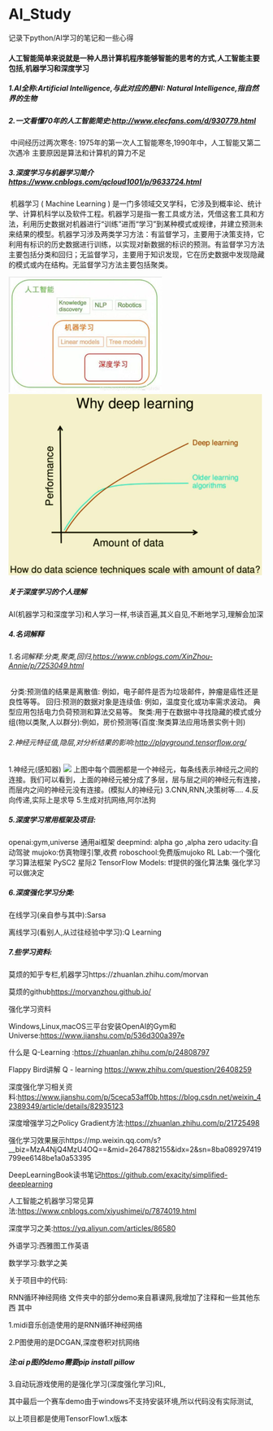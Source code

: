 # AI_Study
记录下python/AI学习的笔记和一些心得

#### 人工智能简单来说就是一种人昂计算机程序能够智能的思考的方式,人工智能主要包括,机器学习和深度学习

##### 1.AI全称:Artificial Intelligence,与此对应的是NI: Natural Intelligence,指自然界的生物

##### 2.一文看懂70年的人工智能简史:<http://www.elecfans.com/d/930779.html>

​    中间经历过两次寒冬: 1975年的第一次人工智能寒冬,1990年中，人工智能又第二次遇冷
​    主要原因是算法和计算机的算力不足

##### 3.深度学习与机器学习简介<https://www.cnblogs.com/qcloud1001/p/9633724.html>

​    机器学习 ( Machine Learning ) 是一门多领域交叉学科，它涉及到概率论、统计学、计算机科学以及软件工程。机器学习是指一套工具或方法，凭借这套工具和方法，利用历史数据对机器进行“训练”进而“学习”到某种模式或规律，并建立预测未来结果的模型。
​    机器学习涉及两类学习方法：有监督学习，主要用于决策支持，它利用有标识的历史数据进行训练，以实现对新数据的标识的预测。有监督学习方法主要包括分类和回归；无监督学习，主要用于知识发现，它在历史数据中发现隐藏的模式或内在结构。无监督学习方法主要包括聚类。

![](./img/04.png) ![](./img/05.png)

##### 关于深度学习的个人理解
AI(机器学习和深度学习)和人学习一样,书读百遍,其义自见,不断地学习,理解会加深
##### 4.名词解释
######  1.名词解释:分类,聚类,回归,https://www.cnblogs.com/XinZhou-Annie/p/7253049.html
​    分类:预测值的结果是离散值: 例如，电子邮件是否为垃圾邮件，肿瘤是癌性还是良性等等。 
​    回归:预测的数据对象是连续值: 例如，温度变化或功率需求波动。 典型应用包括电力负荷预测和算法交易等。
​    聚类:用于在数据中寻找隐藏的模式或分组(物以类聚,人以群分):例如，房价预测等(百度:聚类算法应用场景实例十则)

######  2.神经元特征值,隐层,对分析结果的影响:http://playground.tensorflow.org/

   1.神经元(感知器)
![](D:\gitBackup\AI_Study\img\06.jpeg)
​     上图中每个圆圈都是一个神经元，每条线表示神经元之间的连接。我们可以看到，上面的神经元被分成了多层，层与层之间的神经元有连接，而层内之间的神经元没有连接。(模拟人的神经元)
   3.CNN,RNN,决策树等....
   4.反向传递,实际上是求导
   5.生成对抗网络,阿尔法狗



##### 5.深度学习常用框架及项目:
openai:gym,universe 通用ai框架
deepmind: alpha go ,alpha zero
udacity:自动驾驶
mujoko:仿真物理引擎,收费
roboschool:免费版mujoko
RL Lab:一个强化学习算法框架
PySC2 星际2
TensorFlow Models: tf提供的强化算法集
强化学习可以做决定

##### 6.深度强化学习分类:

在线学习(亲自参与其中):Sarsa

离线学习(看别人,从过往经验中学习):Q Learning



##### 7.些学习资料:

莫烦的知乎专栏,机器学习https://zhuanlan.zhihu.com/morvan

莫烦的github<https://morvanzhou.github.io/>

强化学习资料

Windows,Linux,macOS三平台安装OpenAI的Gym和Universe:<https://www.jianshu.com/p/536d300a397e>

什么是 Q-Learning :<https://zhuanlan.zhihu.com/p/24808797>

Flappy Bird讲解 Q - learning <https://www.zhihu.com/question/26408259>

深度强化学习相关资料:<https://www.jianshu.com/p/5ceca53aff0b>,<https://blog.csdn.net/weixin_42389349/article/details/82935123>

深度增强学习之Policy Gradient方法:<https://zhuanlan.zhihu.com/p/21725498>

强化学习效果展示https://mp.weixin.qq.com/s?__biz=MzA4NjQ4MzU4OQ==&mid=2647882155&idx=2&sn=8ba089297419799ee6148be1a0a53395

DeepLearningBook读书笔记<https://github.com/exacity/simplified-deeplearning>

人工智能之机器学习常见算法:<https://www.cnblogs.com/xiyushimei/p/7874019.html>

深度学习之美:<https://yq.aliyun.com/articles/86580>

外语学习:西雅图工作英语

数学学习:数学之美



关于项目中的代码:

RNN循环神经网络 文件夹中的部分demo来自慕课网,我增加了注释和一些其他东西
其中

1.midi音乐创造使用的是RNN循环神经网络

2.P图使用的是DCGAN,深度卷积对抗网络 

##### 注:ai p图的demo需要pip install pillow

3.自动玩游戏使用的是强化学习(深度强化学习)RL,

其中最后一个赛车demo由于windows不支持安装环境,所以代码没有实际测试,

以上项目都是使用TensorFlow1.x版本

##### 